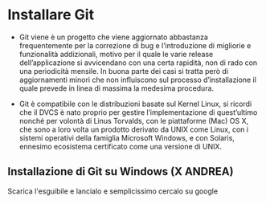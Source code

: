 # Installare Git

+ Git viene è un progetto che viene aggiornato abbastanza frequentemente per la correzione di bug e l’introduzione di migliorie e funzionalità addizionali, motivo per il quale le varie release dell’applicazione si avvicendano con una certa rapidità, non di rado con una periodicità mensile. In buona parte dei casi si tratta però di aggiornamenti minori che non influiscono sul processo d’installazione il quale prevede in linea di massima la medesima procedura.

+ Git è compatibile con le distribuzioni basate sul Kernel Linux, si ricordi che il DVCS è nato proprio per gestire l’implementazione di quest’ultimo nonché per volontà di Linus Torvalds, con le piattaforme (Mac) OS X, che sono a loro volta un prodotto derivato da UNIX come Linux, con i sistemi operativi della famiglia Microsoft Windows, e con Solaris, ennesimo ecosistema certificato come una versione di UNIX.


## Installazione di Git su Windows (X ANDREA)
Scarica l'esguibile e lancialo e semplicissimo cercalo su google 